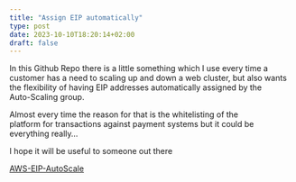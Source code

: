 ```yaml
---
title: "Assign EIP automatically"
type: post
date: 2023-10-10T18:20:14+02:00
draft: false
---
```

In this Github Repo there is a little something which I use every time a  
customer has a need to scaling up and down a web cluster, but also wants  
the flexibility of having EIP addresses automatically assigned by the  
Auto-Scaling group.

Almost every time the reason for that is the whitelisting of the  
platform for transactions against payment systems but it could be  
everything really…

I hope it will be useful to someone out there

[AWS-EIP-AutoScale](https://github.com/0dataloss/AWS-EIP-AutoScale)